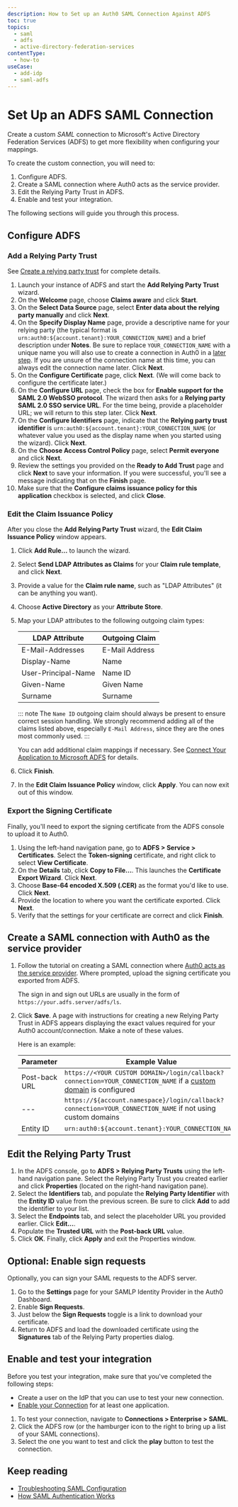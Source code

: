 ```yaml
---
description: How to Set up an Auth0 SAML Connection Against ADFS
toc: true
topics:
  - saml
  - adfs
  - active-directory-federation-services
contentType:
  - how-to
useCase:
  - add-idp
  - saml-adfs
---
```


# Set Up an ADFS SAML Connection

Create a custom <dfn data-key="security-assertion-markup-language">SAML</dfn> connection to Microsoft's Active Directory Federation Services (ADFS) to get more flexibility when configuring your mappings. 

To create the custom connection, you will need to:

1. Configure ADFS.
2. Create a SAML connection where Auth0 acts as the service provider.
3. Edit the Relying Party Trust in ADFS.
4. Enable and test your integration.

The following sections will guide you through this process. 

## Configure ADFS

### Add a Relying Party Trust

See [Create a relying party trust](https://docs.microsoft.com/en-us/windows-server/identity/ad-fs/operations/create-a-relying-party-trust) for complete details.

1. Launch your instance of ADFS and start the **Add Relying Party Trust** wizard.
2. On the **Welcome** page, choose **Claims aware** and click **Start**. 
3. On the **Select Data Source** page, select **Enter data about the relying party manually** and click **Next**.
4. On the **Specify Display Name** page, provide a descriptive name for your relying party (the typical format is `urn:auth0:${account.tenant}:YOUR_CONNECTION_NAME`) and a brief description under **Notes**. Be sure to replace `YOUR_CONNECTION_NAME` with a unique name you will also use to create a connection in Auth0 in a [later step](#Create-a-SAML-connection-with-Auth0-as-the-service-provider). If you are unsure of the connection name at this time, you can always edit the connection name later. Click **Next**.
5. On the **Configure Certificate** page, click **Next**. (We will come back to configure the certificate later.)
6. On the **Configure URL** page, check the box for **Enable support for the SAML 2.0 WebSSO protocol**. The wizard then asks for a **Relying party SAML 2.0 SSO service URL**. For the time being, provide a placeholder URL; we will return to this step later. Click **Next**.
7. On the **Configure Identifiers** page, indicate that the **Relying party trust identifier** is `urn:auth0:${account.tenant}:YOUR_CONNECTION_NAME` (or whatever value you used as the display name when you started using the wizard). Click **Next**.
8. On the **Choose Access Control Policy** page, select **Permit everyone** and click **Next**.
9. Review the settings you provided on the **Ready to Add Trust** page and click **Next** to save your information. If you were successful, you'll see a message indicating that on the **Finish** page. 
10. Make sure that the **Configure claims issuance policy for this application** checkbox is selected, and click **Close**.

### Edit the Claim Issuance Policy

After you close the **Add Relying Party Trust** wizard, the **Edit Claim Issuance Policy** window appears.

1. Click **Add Rule...** to launch the wizard. 
2. Select **Send LDAP Attributes as Claims** for your **Claim rule template**, and click **Next**.
3. Provide a value for the **Claim rule name**, such as "LDAP Attributes" (it can be anything you want). 
4. Choose **Active Directory** as your **Attribute Store**. 
5. Map your LDAP attributes to the following outgoing claim types:

    | LDAP Attribute | Outgoing Claim |
    | - | - |
    | E-Mail-Addresses | E-Mail Address |
    | Display-Name | Name |
    | User-Principal-Name | Name ID |
    | Given-Name | Given Name |
    | Surname | Surname |

    ::: note
    The `Name ID` outgoing claim should always be present to ensure correct session handling. We strongly recommend adding all of the claims listed above, especially `E-Mail Address`, since they are the ones most commonly used.
    :::

    You can add additional claim mappings if necessary. See [Connect Your Application to Microsoft ADFS](/connections/enterprise/adfs#add-additional-ldap-attributes) for details.

6. Click **Finish**.
7. In the **Edit Claim Issuance Policy** window, click **Apply**. You can now exit out of this window.

### Export the Signing Certificate

Finally, you'll need to export the signing certificate from the ADFS console to upload it to Auth0.

1. Using the left-hand navigation pane, go to **ADFS > Service > Certificates**. Select the **Token-signing** certificate, and right click to select **View Certificate**.
2. On the **Details** tab, click **Copy to File...**. This launches the **Certificate Export Wizard**. Click **Next**.
3. Choose **Base-64 encoded X.509 (.CER)** as the format you'd like to use. Click **Next**.
4. Provide the location to where you want the certificate exported. Click **Next**.
5. Verify that the settings for your certificate are correct and  click **Finish**.

## Create a SAML connection with Auth0 as the service provider

1. Follow the tutorial on creating a SAML connection where [Auth0 acts as the service provider](/protocols/saml/saml-sp-generic). Where prompted, upload the signing certificate you exported from ADFS.

    The sign in and sign out URLs are usually in the form of `https://your.adfs.server/adfs/ls`.

2. Click **Save**. A page with instructions for creating a new Relying Party Trust in ADFS appears displaying the exact values required for your Auth0 account/connection. Make a note of these values. 

    Here is an example: 
    
    | Parameter | Example Value |
    | - | - |
    | Post-back URL | `https://<YOUR CUSTOM DOMAIN>/login/callback?connection=YOUR_CONNECTION_NAME` if a [custom domain](/custom-domains) is configured |
    | --- | `https://${account.namespace}/login/callback?connection=YOUR_CONNECTION_NAME` if not using custom domains |
    | Entity ID | `urn:auth0:${account.tenant}:YOUR_CONNECTION_NAME` |
    
## Edit the Relying Party Trust

1. In the ADFS console, go to **ADFS > Relying Party Trusts** using the left-hand navigation pane. Select the Relying Party Trust you created earlier and click **Properties** (located on the right-hand navigation pane). 
2. Select the **Identifiers** tab, and populate the **Relying Party Identifier** with the **Entity ID** value from the previous screen. Be sure to click **Add** to add the identifier to your list.
3. Select the **Endpoints** tab, and select the placeholder URL you provided earlier. Click **Edit...**.
4. Populate the **Trusted URL** with the **Post-back URL** value.
5. Click **OK**. Finally, click **Apply** and exit the Properties window.

## Optional: Enable sign requests

Optionally, you can sign your SAML requests to the ADFS server.

1. Go to the **Settings** page for your SAMLP Identity Provider in the Auth0 Dashboard.
2. Enable **Sign Requests**.
3. Just below the **Sign Requests** toggle is a link to download your certificate.
4. Return to ADFS and load the downloaded certificate using the **Signatures** tab of the Relying Party properties dialog.

## Enable and test your integration

Before you test your integration, make sure that you've completed the following steps:

* Create a user on the IdP that you can use to test your new connection.
* [Enable your Connection](/connections) for at least one application.

1. To test your connection, navigate to **Connections > Enterprise > SAML**. 
2. Click the ADFS row (or the hamburger icon to the right to bring up a list of your SAML connections). 
3. Select the one you want to test and click the **play** button to test the connection.

## Keep reading

* [Troubleshooting SAML Configuration](/protocols/saml/saml-configuration/troubleshoot)
* [How SAML Authentication Works](https://auth0.com/blog/how-saml-authentication-works/)
